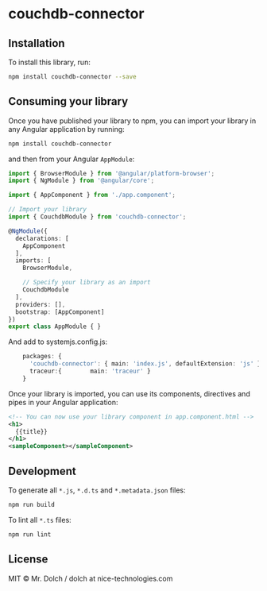 # couchdb-connector

## Installation

To install this library, run:

```bash
npm install couchdb-connector --save
```

## Consuming your library

Once you have published your library to npm, you can import your library in any Angular application by running:

```bash
npm install couchdb-connector
```

and then from your Angular `AppModule`:

```typescript
import { BrowserModule } from '@angular/platform-browser';
import { NgModule } from '@angular/core';

import { AppComponent } from './app.component';

// Import your library
import { CouchdbModule } from 'couchdb-connector';

@NgModule({
  declarations: [
    AppComponent
  ],
  imports: [
    BrowserModule,

    // Specify your library as an import
    CouchdbModule
  ],
  providers: [],
  bootstrap: [AppComponent]
})
export class AppModule { }
```

And add to systemjs.config.js:

```typescript
    packages: {
      'couchdb-connector': { main: 'index.js', defaultExtension: 'js' },
      traceur:{        main: 'traceur' }
    }
```

Once your library is imported, you can use its components, directives and pipes in your Angular application:

```xml
<!-- You can now use your library component in app.component.html -->
<h1>
  {{title}}
</h1>
<sampleComponent></sampleComponent>
```

## Development

To generate all `*.js`, `*.d.ts` and `*.metadata.json` files:

```bash
npm run build
```

To lint all `*.ts` files:

```bash
npm run lint
```

## License

MIT © Mr. Dolch / dolch at nice-technologies.com
